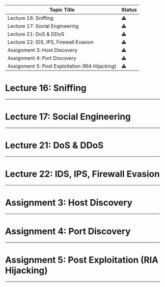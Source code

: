 | Topic Title                                     | Status    |
| ----------------------------------------------- | --------- |
| Lecture 16: Sniffing                            | :warning: |
| Lecture 17: Social Engineering                  | :warning: |
| Lecture 21: DoS & DDoS                          | :warning: |
| Lecture 22: IDS, IPS, Firewall Evasion          | :warning: |
| Assignment 3: Host Discovery                    | :warning: |
| Assignment 4: Port Discovery                    | :warning: |
| Assignment 5: Post Exploitation (RIA Hijacking) | :warning: |

# Lecture 16: Sniffing

---

# Lecture 17: Social Engineering

---

# Lecture 21: DoS & DDoS

---

# Lecture 22: IDS, IPS, Firewall Evasion

---

# Assignment 3: Host Discovery

---

# Assignment 4: Port Discovery

---

# Assignment 5: Post Exploitation (RIA Hijacking)

---
